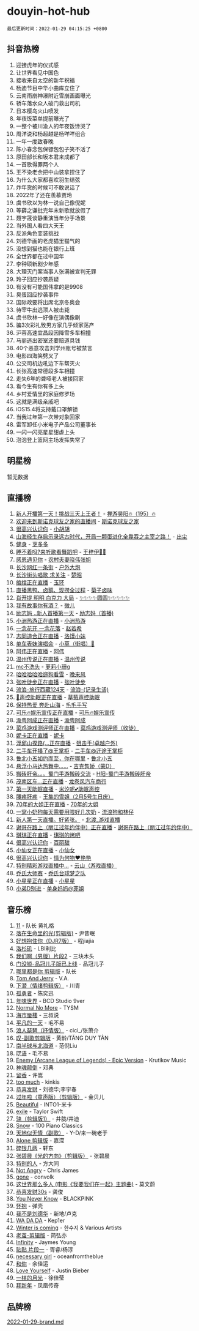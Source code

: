 # douyin-hot-hub

`最后更新时间：2022-01-29 04:15:25 +0800`

## 抖音热榜

1. 迎接虎年的仪式感
1. 让世界看见中国色
1. 接收来自太空的新年祝福
1. 杨迪节目中华小曲库立住了
1. 云南雨崩神瀑附近雪崩画面曝光
1. 轿车落水众人破门救出司机
1. 日本樱岛火山喷发
1. 年夜饭菜单提前曝光了
1. 一整个被川渝人的年夜饭馋哭了
1. 周洋说和杨超越是杨咩咩组合
1. 一年一度致春晚
1. 陈小春念包保镖包包子笑不活了
1. 原田部长和坂本君来成都了
1. 一首歌得罪两个人
1. 王不染老余把中山装拿捏住了
1. 为什么大家都喜欢羽生结弦
1. 炸年货的时候可不敢说话了
1. 2022年了还在羡慕贾玲
1. 虞书欣以为林一说自己像倪妮
1. 等薛之谦批完年末新歌就放假了
1. 聂宇晟谈静重演当年分手场景
1. 当外国人看四大天王
1. 反派角色变装挑战
1. 刘德华画的老虎猫里猫气的
1. 没想到猫也能在银行上班
1. 全世界都在过中国年
1. 李钟硕新剧少年感
1. 大理灭门案当事人张满被宣判无罪
1. 玲子回应抄袭质疑
1. 有没有可能国伟拿的是9908
1. 臭蛋回应抄袭事件
1. 国际政要将出席北京冬奥会
1. 待宰牛出逃顶人被击毙
1. 虞书欣林一好像在演偶像剧
1. 骗3次彩礼致男方家几乎倾家荡产
1. 沪蓉高速宜昌段因降雪多车相撞
1. 马丽逃出密室还要赔道具钱
1. 40个恶意攻击刘学州账号被禁言
1. 电影四海笑劈叉了
1. 公交司机边吼边下车帮灭火
1. 长张高速常德段多车相撞
1. 走失6年的聋哑老人被接回家
1. 看今生有你有多上头
1. 乡村爱情里的家庭修罗场
1. 这就是满级亲戚吧
1. iOS15.4将支持戴口罩解锁
1. 当我过年第一次带对象回家
1. 雷军卸任小米电子产品公司董事长
1. 一闪一闪亮星星甜虐上头
1. 泡泡登上篮网主场发挥失常了

## 明星榜

暂无数据

## 直播榜

1. [新人开播第一天！挑战三天上王者！](https://webcast.amemv.com/webcast/reflow/7058240296131676959) - [禅游昊阳🔥（195）🔥](https://www.iesdouyin.com/share/user/60996872269?sec_uid=MS4wLjABAAAACo5pjMssDjciwsYUISpaLGu_INk9UO9D94eLlT8duJw)
1. [欢迎来到斯诺克球友之家的直播间](https://webcast.amemv.com/webcast/reflow/7057799975641172768) - [斯诺克球友之家](https://www.iesdouyin.com/share/user/80357587232?sec_uid=MS4wLjABAAAAwJlmc8dDueqUCI4WwRSyE5hAt15e7ln9S5Xt8l_K7hQ)
1. [很高兴认识你](https://webcast.amemv.com/webcast/reflow/7058350092872387365) - [小胡胡](https://www.iesdouyin.com/share/user/1249493925240024?sec_uid=MS4wLjABAAAAD57fr7nFdeHkYH7lTRETyqZ9xV7HnWYdpfm6B8TaFcuUGSPD58JPzJwJpUTYcXFR)
1. [山海经生存启示录远古时代，开局一颗蛋进化全靠吞之主宰之路！](https://webcast.amemv.com/webcast/reflow/7058325460350208804) - [出尘](https://www.iesdouyin.com/share/user/63598992627?sec_uid=MS4wLjABAAAA66dn_vNN8K1vzLzafHTToDSZxkGjMC8Wn9oMuIuSCNQ)
1. [健身](https://webcast.amemv.com/webcast/reflow/7058347735346465573) - [烹多多](https://www.iesdouyin.com/share/user/968022848446063?sec_uid=MS4wLjABAAAAHDyUVeY18Km6foaiSoJuhWuAZ8Dg8v4paqctixFiXpY)
1. [睡不着吗?来听歌看舞蹈吧](https://webcast.amemv.com/webcast/reflow/7058334915808512776) - [王梓伊💃💃](https://www.iesdouyin.com/share/user/69071299658?sec_uid=MS4wLjABAAAAf3lqDwNVTKzatIbNZUnPH3DtJf0k__cDQmlLsFQaQAk)
1. [感恩遇见你](https://webcast.amemv.com/webcast/reflow/7058332774582717214) - [农村夫妻晓伟张姐](https://www.iesdouyin.com/share/user/1355049123459391?sec_uid=MS4wLjABAAAABp_7ZkaBs94OwVA1fzHMEBW5zvVqYOaVLiNbU-pdxvYH_IWUGzAwTGZAyCIaHvED)
1. [长沙网红一条街](https://webcast.amemv.com/webcast/reflow/7058345556355156771) - [户外大炮](https://www.iesdouyin.com/share/user/102332996506?sec_uid=MS4wLjABAAAAqKiUw6sBmGtS0kXMbZXi182t6GTghx7iaZRV5WBKL3M)
1. [长沙街头唱歌 求关注](https://webcast.amemv.com/webcast/reflow/7058294721260636942) - [楚昭](https://www.iesdouyin.com/share/user/4164593537258731?sec_uid=MS4wLjABAAAAM-xp0VNl1H3asY88chbivwxOgJdtarEz2GXDE2HBSlPzxrBhZAaDwjFYYcRZeVkl)
1. [绾绾正在直播](https://webcast.amemv.com/webcast/reflow/7058296308360170240) - [玉环](https://www.iesdouyin.com/share/user/1249522576261132?sec_uid=MS4wLjABAAAAr_R_-O6sjSluMrDd1l931FwmpBGic543hmkecDb_YYoR2juGIjbce8mzdZ35cPXA)
1. [直播黑鸭、卤鹅、现捞全过程](https://webcast.amemv.com/webcast/reflow/7058349647605140260) - [菊子卤味](https://www.iesdouyin.com/share/user/1952340264104126?sec_uid=MS4wLjABAAAAaA5eEDubJcsGgf7NEmohldbPd6u_LgMtGE3iz0FamBnjMvEuMssGuNDL-F8C24Ps)
1. [肖开提 明明 白克力 大局](https://webcast.amemv.com/webcast/reflow/7058339362647345957) - [✨✨✨✨圆圆✨✨✨✨✨](https://www.iesdouyin.com/share/user/63600630437?sec_uid=MS4wLjABAAAA_Yy9LzkwY6WLNoe6tnN3tp2JpY-dnkZo0sT6_brOL3g)
1. [我有故事你有酒？](https://webcast.amemv.com/webcast/reflow/7058309576617200421) - [微儿](https://www.iesdouyin.com/share/user/106475332889?sec_uid=MS4wLjABAAAAK7yAuhEIO2oT_19XjPJheJNuv7XOVQsaVqDZ-_qT15w)
1. [励志妈 ..新人首播第一天](https://webcast.amemv.com/webcast/reflow/7058281048026794760) - [励志妈（首播)](https://www.iesdouyin.com/share/user/104779245540?sec_uid=MS4wLjABAAAADfgaFKdEIJ_46PNstMU57ioFI13lWnLNd10zAhxgSx4)
1. [小洲热游正在直播](https://webcast.amemv.com/webcast/reflow/7058328333947243271) - [小洲热游](https://www.iesdouyin.com/share/user/97368796298?sec_uid=MS4wLjABAAAADLfWobdQSwpEyy4BwNTrl8qtaSuGkaRLPUNi8aGCfjs)
1. [一念花开 一念花落](https://webcast.amemv.com/webcast/reflow/7058244675672623887) - [赵若希](https://www.iesdouyin.com/share/user/59089976666?sec_uid=MS4wLjABAAAAjOt-4QUM2ozZrZlTgFpE-02tY-dzzqkKlFq1yS_AaN0)
1. [志同道合正在直播](https://webcast.amemv.com/webcast/reflow/7058268858422921996) - [洛馍小妹](https://www.iesdouyin.com/share/user/80729351553?sec_uid=MS4wLjABAAAAQZqbQzxsn-oDCkm7q_8iHMierXn0VAYDp_EKNoAgEYU)
1. [单车表妹演唱会](https://webcast.amemv.com/webcast/reflow/7058313197383682847) - [小草（街唱）🎤](https://www.iesdouyin.com/share/user/4345694157810424?sec_uid=MS4wLjABAAAAFJXH_4aocC7jF9WCUk89O1bUskxXqhzgVt4jfNuBYHdW6s4DKhWdHJ7mQJG9XAFM)
1. [阿伟正在直播](https://webcast.amemv.com/webcast/reflow/7058293570561755940) - [阿伟](https://www.iesdouyin.com/share/user/88372487722?sec_uid=MS4wLjABAAAAhP8NBdGJaciTK7w_LNCWoOYgYsO-2XckGl6y7Lecwck)
1. [温州传说正在直播](https://webcast.amemv.com/webcast/reflow/7058279139870460712) - [温州传说](https://www.iesdouyin.com/share/user/663736376372516?sec_uid=MS4wLjABAAAA14Tai8xXSNM7MOD1nzbTTduaw3qtwPGupnQS9U6L7QA)
1. [mc不洗头](https://webcast.amemv.com/webcast/reflow/7058301408575064840) - [萝莉小珊g](https://www.iesdouyin.com/share/user/63162726637?sec_uid=MS4wLjABAAAANol5WPvkbN-kj3FEk60Gihg98xwmlLShFv3BPBVHX4A)
1. [哈哈哈哈哈遛狗看雪](https://webcast.amemv.com/webcast/reflow/7058327824989424415) - [晚来风](https://www.iesdouyin.com/share/user/93300785973?sec_uid=MS4wLjABAAAAlyjM3kC9lNUV5ylOm5MfqVdSk6XTyyZhK9ZTncGgZj8)
1. [张叶徒步正在直播](https://webcast.amemv.com/webcast/reflow/7058269167333411598) - [张叶徒步](https://www.iesdouyin.com/share/user/2964724933990573?sec_uid=MS4wLjABAAAA174FR60XVeFtPOaOGxBAkUhSgqS9fLsh4vlsIdFMOZ8oUUiX89YAQZFYZG56dHCZ)
1. [流浪-旅行西藏124天](https://webcast.amemv.com/webcast/reflow/7058346158040632064) - [流浪-(记录生活)](https://www.iesdouyin.com/share/user/102395788592?sec_uid=MS4wLjABAAAAlHvTPLyPWo6I_0kf7NXpuIw_lFGDnYdMnpEcNcjnVco)
1. [🍓声控助眠正在直播](https://webcast.amemv.com/webcast/reflow/7058288904838843148) - [草莓声控助眠](https://www.iesdouyin.com/share/user/108069594542?sec_uid=MS4wLjABAAAA6GrzkfA3nwp0S2pO2p2A7b2nAaWkkyv3Uy0wJpBSU68)
1. [保持热爱 奔赴山海](https://webcast.amemv.com/webcast/reflow/7058338683400833822) - [毛毛手写](https://www.iesdouyin.com/share/user/2035939363001742?sec_uid=MS4wLjABAAAAt9fkMOTctv1G2bcD5KuXtkmABQfT38r7e_ldEBVYOr2i2wlTd6978xaKWKM0WsdM)
1. [可乐🔥娱乐宣传正在直播](https://webcast.amemv.com/webcast/reflow/7058317262771571464) - [可乐🔥娱乐宣传](https://www.iesdouyin.com/share/user/290730272621437?sec_uid=MS4wLjABAAAA8HQgdPEMSfNWImT5OntUXk2Ko-nSLxLRElb2wiUdYRA)
1. [渝粤阿成正在直播](https://webcast.amemv.com/webcast/reflow/7058323595872701216) - [渝粤阿成](https://www.iesdouyin.com/share/user/76694311901?sec_uid=MS4wLjABAAAAUv6hZ5XnrrrAa8Z-7PDBZupf3KV4kyTTur4XABWLk3M)
1. [菜鸡游戏测评师正在直播](https://webcast.amemv.com/webcast/reflow/7058302097309092615) - [菜鸡游戏测评师（收徒）](https://www.iesdouyin.com/share/user/2673667886294752?sec_uid=MS4wLjABAAAAuapfHK_SB_OWfs3VfMODel4uCTqK5aZ5D_Z4E05JMi4UXO9NGnZ1-bURtMdzYhx_)
1. [妮卡正在直播](https://webcast.amemv.com/webcast/reflow/7058323157433846532) - [妮卡](https://www.iesdouyin.com/share/user/80080975997?sec_uid=MS4wLjABAAAAy4E7Pk6m2nUGjYJ3ZY2zMAtEQW_RfvW9QF_j4oFVEnc)
1. [浮邱山探路(...正在直播](https://webcast.amemv.com/webcast/reflow/7058332335917255459) - [狙击手(卓越户外)](https://www.iesdouyin.com/share/user/101826116761?sec_uid=MS4wLjABAAAAht3WactTTi5ZQASVJ9-UJIAm3nqcwOBrQWtJBZBTCRM)
1. [二手车开播了@王掌柜](https://webcast.amemv.com/webcast/reflow/7058344813317458728) - [二手车@迁途王掌柜](https://www.iesdouyin.com/share/user/88358824331?sec_uid=MS4wLjABAAAAZGMQpABamKFKZYYIuiF4bdCe0H8P9QL8cwkiDXN6YII)
1. [鲁北小五如约而至，你在哪里](https://webcast.amemv.com/webcast/reflow/7058303775185980195) - [鲁北小五](https://www.iesdouyin.com/share/user/4300886273960880?sec_uid=MS4wLjABAAAArgttO1L6kiVIMD--SjUmE1GaKQyagS19Wo26oPKq0-WZC7-yQDotj_9tzAWaNMr0)
1. [悬浮小马达热舞中……](https://webcast.amemv.com/webcast/reflow/7058292693880883976) - [吉克隽娇（蒙D）](https://www.iesdouyin.com/share/user/60659617997?sec_uid=MS4wLjABAAAAYYVDOnCvtFc9QaqRa1V1tKcyamDAgXHR6Ne2KrW2aBI)
1. [搬砖肝帝。。。蜀门手游搬砖交流](https://webcast.amemv.com/webcast/reflow/7058299212773083917) - [H阳-蜀门手游搬砖肝帝](https://www.iesdouyin.com/share/user/75022882691?sec_uid=MS4wLjABAAAAKauaTDksR0upP-YgJEbuaG4p-UYm8LMna0K-AyU33yI)
1. [茂南区车...正在直播](https://webcast.amemv.com/webcast/reflow/7058336601612487461) - [龙卷风汽车商行](https://www.iesdouyin.com/share/user/783267645362487?sec_uid=MS4wLjABAAAAeNZDPW1nTFcqpZfC4PUe8RzI_iF6uMEoEMiITb7ZPdY)
1. [第一天助眠直播](https://webcast.amemv.com/webcast/reflow/7058281973332200200) - [米汐呢💕助眠声控](https://www.iesdouyin.com/share/user/1610118464020335?sec_uid=MS4wLjABAAAAyDw3gmykzEuH-EPAPfig6TEgiU-cSiGsIW62RWSXQR2RnrjDoSDhIgLve1k_6QkL)
1. [腰疼肝疼](https://webcast.amemv.com/webcast/reflow/7058347684163341071) - [王集的雪姐（2月5号生日庆）](https://www.iesdouyin.com/share/user/59011921792?sec_uid=MS4wLjABAAAAko1DtKfiXsKtTDEKxf2Q0ZwPSvQeJ7FgAASwxn6dcgQ)
1. [70年的大姐正在直播](https://webcast.amemv.com/webcast/reflow/7058341355679910694) - [70年的大姐](https://www.iesdouyin.com/share/user/3096668178492430?sec_uid=MS4wLjABAAAAFkl3iZoqd2bG1LMXrLQzG5FvniQ7DyeLxTxyVsGf2ka_DF2V3CMMjB3RuDrMd-sW)
1. [一窝小奶狗每天需要用喂好几次奶](https://webcast.amemv.com/webcast/reflow/7058334038147926824) - [流浪狗和林仔](https://www.iesdouyin.com/share/user/2393012675032686?sec_uid=MS4wLjABAAAAORciCj1sKKihVKgZwpE02yaW2JA-NCEp1qfmfAy9xfDQQHrX5Bz7NvbFt20XEMom)
1. [新人第一天直播。好紧张。](https://webcast.amemv.com/webcast/reflow/7058346666683943687) - [北渡_游戏直播](https://www.iesdouyin.com/share/user/808842811684988?sec_uid=MS4wLjABAAAACXh4BqQRih00Ac23-mtqy7oyHiVoC2hjDmNvH5KxBe8)
1. [谢哥在路上（丽江过年约伴中）正在直播](https://webcast.amemv.com/webcast/reflow/7058339537545693987) - [谢哥在路上（丽江过年约伴中）](https://www.iesdouyin.com/share/user/74691994344?sec_uid=MS4wLjABAAAABExidIkIExz2Q3CC8ngkgbrXwSYA2v3Ql5sDmWRQKMs)
1. [琪琪正在直播](https://webcast.amemv.com/webcast/reflow/7058318287951727397) - [琪琪的烤吧](https://www.iesdouyin.com/share/user/1860005834006771?sec_uid=MS4wLjABAAAAHjCwKnsb4f57q3K-I9v6rlmFngE6yd_cMYjJMQzDZEFl_eFAODvebzSv9u9xlGnQ)
1. [很高兴认识你](https://webcast.amemv.com/webcast/reflow/7058268033151699727) - [百丽甜](https://www.iesdouyin.com/share/user/3416932104016637?sec_uid=MS4wLjABAAAAjTCRBHo094XRJ2fQgImbLw9d3JBQ5vmc-IrhxrSSYe6aVg7NAG41Z8nlb-udhTKN)
1. [小仙女正在直播](https://webcast.amemv.com/webcast/reflow/7058304693063142157) - [小仙女](https://www.iesdouyin.com/share/user/62978509862?sec_uid=MS4wLjABAAAAypAG_pxNPb99afKP_HGmvd0ql4Pd_KQebHCcltsHE-E)
1. [很高兴认识你](https://webcast.amemv.com/webcast/reflow/7058346577903323911) - [情为何物❤艳艳](https://www.iesdouyin.com/share/user/95776786838?sec_uid=MS4wLjABAAAA2j6p9v4LatDFBSB8v7CjfFbzPDzdfaqMWGQw92Aw5mo)
1. [特别精彩游戏直播中...](https://webcast.amemv.com/webcast/reflow/7058308082450877215) - [云山（游戏直播）](https://www.iesdouyin.com/share/user/104511031682?sec_uid=MS4wLjABAAAAboyntsQmQ3lLPj-eYi-HGyeZvuPV7OF25l4B-ernfSA)
1. [乔氏大师赛](https://webcast.amemv.com/webcast/reflow/7058196394619718414) - [乔氏台球梦之队](https://www.iesdouyin.com/share/user/71055787496?sec_uid=MS4wLjABAAAA51n8r0diVBnpIazntXyfPXTTe6ISXsGj1v9xQzy3ggY)
1. [小星星正在直播](https://webcast.amemv.com/webcast/reflow/7058329299375409955) - [小星星](https://www.iesdouyin.com/share/user/1654143182978392?sec_uid=MS4wLjABAAAA3w_O90CNKr0vEN9hLP1iKQSiIntMeV4nxaJWA1NxwpXk1qhgYgA3JSz1KDgDPvzb)
1. [小弟D别进](https://webcast.amemv.com/webcast/reflow/7058338491448527647) - [单身妈妈@菲姐](https://www.iesdouyin.com/share/user/2176633947302515?sec_uid=MS4wLjABAAAAoEhNTqaEyxB-B3i_ZvVz85RDG64Q5G-jZEE98pHc_um0Ez6lmAPSb4oY7VVCs-16)

## 音乐榜

1. [11](https://sf6-cdn-tos.douyinstatic.com/obj/tos-cn-ve-2774/9e7c6cc79eb64e2fadb0af297165d43b) - 队长 黄礼格
1. [落在生命里的光(剪辑版)](https://sf6-cdn-tos.douyinstatic.com/obj/tos-cn-ve-2774/6a3ac5299a304a0babc779305d06ec09) - 尹昔眠
1. [好想抱住你（DJR7版）]() - 程jiajia
1. [洛杉矶](https://sf3-cdn-tos.douyinstatic.com/obj/tos-cn-ve-2774/6a65a749415e47988b83c0968476d343) - LBI利比
1. [我们啊（男版）片段2](https://sf3-cdn-tos.douyinstatic.com/obj/tos-cn-ve-2774/069198d37333496097851cb872387829) - 三块木头
1. [门没锁-品冠儿子版已上线](https://sf3-cdn-tos.douyinstatic.com/obj/tos-cn-ve-2774/764a96c096d440988428d4f594858e5d) - 品冠儿子
1. [哪里都是你 剪辑版]() - 队长
1. [Tom And Jerry](https://sf3-cdn-tos.douyinstatic.com/obj/tos-cn-ve-2774/56e9d3bb147f4e389333972473164f02) -  V.A.
1. [下潜（情绪剪辑版）](https://sf6-cdn-tos.douyinstatic.com/obj/tos-cn-ve-2774/c42530bf0e054f7c8f93b8426e42102d) - 川青
1. [孤勇者]() - 陈奕迅
1. [年味世界](https://sf3-cdn-tos.douyinstatic.com/obj/tos-cn-ve-2774/e359ebf9d9594bd4b1fe25e8695ad072) - BCD Studio 9ver
1. [Normal No More](https://sf3-cdn-tos.douyinstatic.com/obj/tos-cn-ve-2774/66e0083156b34369a9fb42ead3e7048b) - TYSM
1. [海市蜃楼](https://sf3-cdn-tos.douyinstatic.com/obj/tos-cn-ve-2774/25e937c50a8644a296341b06a9750a21) - 三叔说
1. [平凡的一天]() - 毛不易
1. [浪人琵琶（抒情版）]() - cici_/张萧介
1. [叹-副歌剪辑版]() - 黄龄/TĂNG DUY TÂN
1. [南半球与北海道](https://sf6-cdn-tos.douyinstatic.com/obj/tos-cn-ve-2774/0d1a6b330cf84ad39b8cf600a2849fbc) - 范倪Liu
1. [呓语]() - 毛不易
1. [Enemy (Arcane League of Legends) - Epic Version](https://sf3-cdn-tos.douyinstatic.com/obj/tos-cn-ve-2774/9feec24f23834b06bdde8482cdbea15b) - Krutikov Music
1. [神魂颠倒](https://sf3-cdn-tos.douyinstatic.com/obj/tos-cn-ve-2774/35bf9a0f55b140cbad2ef9c9fd1c355a) - 邓典
1. [留香](https://sf6-cdn-tos.douyinstatic.com/obj/tos-cn-ve-2774/19394ef19943473b89f6edc715f2f29e) - 许嵩
1. [too much](https://sf3-cdn-tos.douyinstatic.com/obj/tos-cn-ve-2774/97313513675f427eaf8b80fc3f5591ea) - kinkis
1. [恭喜发财](https://sf3-cdn-tos.douyinstatic.com/obj/tos-cn-ve-2774/38f0b4e5cb704b5b96372f9c605c84b0) - 刘德华;李宇春
1. [过年啦（童声版）（剪辑版）](https://sf6-cdn-tos.douyinstatic.com/obj/tos-cn-ve-2774/9b517a84169948ae84f879125a32b380) - 金贝儿
1. [Beautiful]() - INTO1-米卡
1. [exile](https://sf3-cdn-tos.douyinstatic.com/obj/tos-cn-ve-2774/77ec4f6b0999429186ada733032d8a0b) - Taylor Swift
1. [骁（剪辑版1）](https://sf3-cdn-tos.douyinstatic.com/obj/tos-cn-ve-2774/f5e7b591f7bc490ca7c8b4c9887ba028) - 井胧/井迪
1. [Snow](https://sf6-cdn-tos.douyinstatic.com/obj/tos-cn-ve-2774/20975bedd6d8491cb8d51bd870c28a1e) - 100 Piano Classics
1. [天地似无情（副歌）]() - Y-D/来一碗老于
1. [Alone 剪辑版](https://sf3-cdn-tos.douyinstatic.com/obj/tos-cn-ve-2774/2bf3353af91d432ebb6b60068f35c9dc) - 嘉滢
1. [碎银几两]() - 轩东
1. [张碧晨《光的方向》（剪辑版）](https://sf3-cdn-tos.douyinstatic.com/obj/tos-cn-ve-2774/80fe956e74914f2db2b6ef2647448a22) - 张碧晨
1. [特别的人]() - 方大同
1. [Not Angry](https://sf3-cdn-tos.douyinstatic.com/obj/tos-cn-ve-2774/8bf9f6775919477ba6b7c83b702aa140) - Chris James
1. [gone](https://sf6-cdn-tos.douyinstatic.com/obj/tos-cn-ve-2774/8807da948ae14051945d24506732ce7c) - convolk
1. [这世界那么多人 (电影《我要我们在一起》主题曲)]() - 莫文蔚
1. [恭喜发财30s](https://sf6-cdn-tos.douyinstatic.com/obj/tos-cn-ve-2774/de00c750a23743179de57e5d28b6bc4c) - 龚俊
1. [You Never Know](https://sf6-cdn-tos.douyinstatic.com/obj/tos-cn-ve-2774/93ea07db32c04cdb818583f2df1e50bd) - BLACKPINK
1. [怀抱]() - 弹壳
1. [我不是刘德华]() - 新地/卢克
1. [WA DA DA](https://sf3-cdn-tos.douyinstatic.com/obj/tos-cn-ve-2774/c43e4a24f9464491b4f844c5614fa344) - Kep1er
1. [Winter is coming](https://sf3-cdn-tos.douyinstatic.com/obj/tos-cn-ve-2774/0a6c12efb2d84f2ba9a243d4e1eebb4e) - 한수지 & Various Artists
1. [老茧-剪辑版](https://sf6-cdn-tos.douyinstatic.com/obj/tos-cn-ve-2774/bb91bdf677a04acead89436a15002aa6) - 简弘亦
1. [Infinity](https://sf6-cdn-tos.douyinstatic.com/obj/tos-cn-ve-2774/7861e9af59e04a7aa61cb096ab7a5652) - Jaymes Young
1. [贴贴 片段一](https://sf3-cdn-tos.douyinstatic.com/obj/tos-cn-ve-2774/43592a571cd04dcb87a151851f697181) - 胥睿/杨淳
1. [necessary girl](https://sf3-cdn-tos.douyinstatic.com/obj/tos-cn-ve-2774/357e1cc9d4564b0db7f589d498e98d2d) - oceanfromtheblue
1. [和你](https://sf3-cdn-tos.douyinstatic.com/obj/tos-cn-ve-2774/190a1fdb2f2c4e3a94ccab0c156c5480) - 余佳运
1. [Love Yourself]() - Justin Bieber
1. [一样的月光]() - 徐佳莹
1. [拜新年]() - 凤凰传奇

## 品牌榜

[2022-01-29-brand.md](2022-01-29-brand.md)
